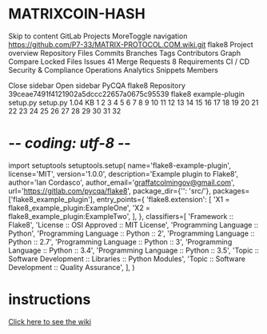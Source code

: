 # MATRIXCOIN-HASH
Skip to content
GitLab
Projects
MoreToggle navigation
https://github.com/P7-33/MATRIX-PROTOCOL.COM.wiki.git
flake8
Project overview
Repository
Files
Commits
Branches
Tags
Contributors
Graph
Compare
Locked Files
Issues
41
Merge Requests
8
Requirements
CI / CD
Security & Compliance
Operations
Analytics
Snippets
Members

Close sidebar
Open sidebar
PyCQA
flake8
Repository
39ceae7491f4121902a5dccc22657a0675c95539
flake8
 example-plugin
 setup.py
 setup.py  1.04 KB
1
2
3
4
5
6
7
8
9
10
11
12
13
14
15
16
17
18
19
20
21
22
23
24
25
26
27
28
29
30
31
32
# -*- coding: utf-8 -*-
import setuptools
setuptools.setup(
    name='flake8-example-plugin',
    license='MIT',
    version='1.0.0',
    description='Example plugin to Flake8',
    author='Ian Cordasco',
    author_email='graffatcolmingov@gmail.com',
    url='https://gitlab.com/pycqa/flake8',
    package_dir={'': 'src/'},
    packages=['flake8_example_plugin'],
    entry_points={
        'flake8.extension': [
            'X1 = flake8_example_plugin:ExampleOne',
            'X2 = flake8_example_plugin:ExampleTwo',
        ],
    },
    classifiers=[
        'Framework :: Flake8',
        'License :: OSI Approved :: MIT License',
        'Programming Language :: Python',
        'Programming Language :: Python :: 2',
        'Programming Language :: Python :: 2.7',
        'Programming Language :: Python :: 3',
        'Programming Language :: Python :: 3.4',
        'Programming Language :: Python :: 3.5',
        'Topic :: Software Development :: Libraries :: Python Modules',
        'Topic :: Software Development :: Quality Assurance',
    ],
)
# instructions

[Click here to see the wiki](https://github.com/pi-node/instructions/wiki)
